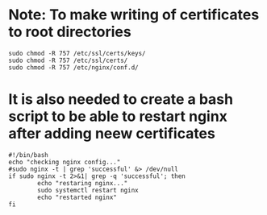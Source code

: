 # Note: To make writing of certificates to root directories

```
sudo chmod -R 757 /etc/ssl/certs/keys/
sudo chmod -R 757 /etc/ssl/certs/
sudo chmod -R 757 /etc/nginx/conf.d/
```

# It is also needed to create a bash script to be able to restart nginx after adding neew certificates

```
#!/bin/bash
echo "checking nginx config..."
#sudo nginx -t | grep 'successful' &> /dev/null
if sudo nginx -t 2>&1| grep -q 'successful'; then
        echo "restaring nginx..."
        sudo systemctl restart nginx
        echo "restarted nginx"
fi
```
